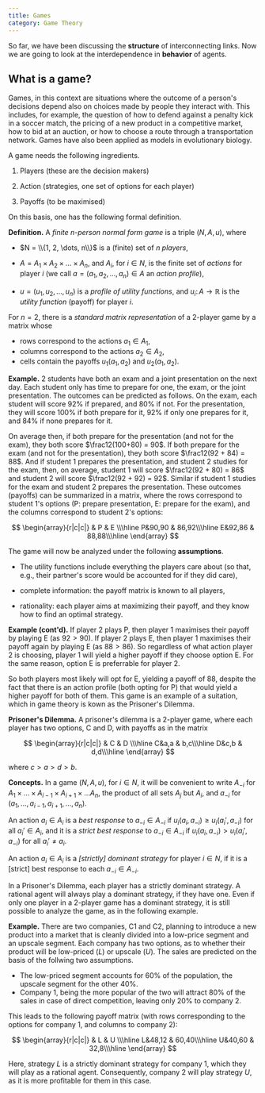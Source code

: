 ```yaml
---
title: Games
category: Game Theory
---
```


So far, we have been discussing the **structure** of interconnecting links.
Now we are going to look at the interdependence in **behavior** of agents.

## What is a game?

Games, in this context are situations where the outcome of a person's
decisions depend also on choices made by people they interact with.
This includes, for example, the question of how to defend against a
penalty kick in a soccer match, the pricing of a new product in a
competitive market, how to bid at an auction, or how to choose a route
through a transportation network.  Games have also been applied as
models in evolutionary biology.

A game needs the following ingredients.

1. Players (these are the decision makers)

2. Action (strategies, one set of options for each player)

3. Payoffs (to be maximised)

On this basis, one has the following formal definition.

**Definition.**
A _finite $n$-person normal form game_ is a triple $(N, A, u)$, where

* $N = \\{1, 2, \dots, n\\}$ is a (finite) set of $n$ _players_,

* $A = A_1 \times A_2 \times \dots \times A_n$,
and $A_i$, for $i \in N$, is the finite set of _actions_ for player $i$
(we call $a = (a_1, a_2, \dots, a_n) \in A$ an _action profile_),

* $u = (u_1, u_2, \dots, u_n)$ is a _profile of utility functions_,
and $u_i \colon A \to \mathbb{R}$
is the _utility function_ (payoff) for player $i$.

For $n = 2$, there is a _standard matrix representation_ of a $2$-player game
by a matrix whose

* rows correspond to the actions $a_1 \in A_1$,
* columns correspond to the actions $a_2 \in A_2$,
* cells contain the payoffs $u_1(a_1, a_2)$ and $u_2(a_1, a_2)$.

**Example.** 2 students have both an exam and a joint presentation on the next day.  Each student only has time to prepare for one, the exam, or the joint presentation.  The outcomes can be predicted as follows. On the exam,
each student will score 92% if prepared, and 80% if not.
For the presentation, they will score 100% if both prepare for it,
92% if only one prepares for it, and 84% if none prepares for it.

On average then, if both prepare for the presentation (and not for the
exam), they both score $\frac12(100+80) = 90$.  If both prepare for
the exam (and not for the presentation), they both score $\frac12(92 +
84) = 88$. And if student 1 prepares the presentation, and student 2
studies for the exam, then, on average, student 1 will score
$\frac12(92 + 80) = 86$ and student 2 will score $\frac12(92 + 92) =
92$.  Similar if student 1 studies for the exam and student 2 prepares
the presentation.  These outcomes (payoffs) can be summarized in a matrix,
where the rows correspond to student 1's options (P: prepare presentation, E: prepare for the exam), and the columns correspond to student 2's options:

$$
\begin{array}{r|c|c|}
& P & E \\\hline
P&90,90 & 86,92\\\hline
E&92,86 & 88,88\\\hline
\end{array}
$$

The game will now be analyzed under the following **assumptions**.

* The utility functions include everything the players care about
(so that, e.g., their partner's score would be accounted for
if they did care),

* complete information: the payoff matrix is known to all players,

* rationality: each player aims at maximizing their payoff,
and they know how to find an optimal strategy.

**Example (cont'd).** If player 2 plays P, then player 1 maximises
their payoff by playing E (as $92 > 90$). If player 2 plays E, then
player 1 maximises their payoff again by playing E (as $88 > 86$).  So
regardless of what action player 2 is choosing, player 1 will yield a
higher payoff if they choose option E.  For the same reason, option E
is preferrable for player 2.

So both players most likely will opt for E, yielding
a payoff of 88, despite the fact that there is
an action profile (both opting for P) that would yield
a higher payoff for both of them.  This game is an example
of a suitation, which in game theory is kown as the Prisoner's Dilemma.

**Prisoner's Dilemma.**  A prisoner's dilemma is a $2$-player game, where
each player has two options, C and D, with payoffs as in the matrix

$$
\begin{array}{r|c|c|}
& C & D \\\hline
C&a,a & b,c\\\hline
D&c,b & d,d\\\hline
\end{array}
$$

where $c > a > d > b$.

**Concepts.**
In a game $(N, A, u)$, for $i \in N$,
it will be convenient to write $A_{-i}$ for
$A_1 \times \dots \times A_{i-1} \times A_{i+1} \times \dots A_n$,
the product of all sets $A_j$ but $A_i$,
and $a_{-i}$ for $(a_1, \dots, a_{i-1}, a_{i+1}, \dots, a_n)$.

An action $a_i \in A_i$ is a _best response_ to $a_{-i} \in A_{-i}$
if $u_i(a_i, a_{-i}) \geq u_i(a_i', a_{-i})$ for all $a_i' \in A_i$,
and it is a _strict best response_ to $a_{-i} \in A_{-i}$
if $u_i(a_i, a_{-i}) > u_i(a_i', a_{-i})$ for all $a_i' \neq a_i$.

An action $a_i \in A_i$ is a _[strictly] dominant strategy_ for player
$i \in N$, if it is a [strict] best response to each $a_{-i} \in
A_{-i}$.

In a Prisoner's Dilemma, each player has a strictly dominant strategy.
A rational agent will always play a dominant strategy, if they have one.
Even if only one player in a $2$-player game has a dominant strategy,
it is still possible to analyze the game, as in the following example.

**Example.** There are two companies, C1 and C2, planning to introduce
a new product into a market that is cleanly divided into a low-price
segment and an upscale segment.  Each company has two options, as to
whether their product will be low-priced ($L$) or upscale ($U$).  The
sales are predicted on the basis of the follwing two assumptions.

* The low-priced segment accounts for 60% of the population,
the upscale segment for the other 40%.
* Company 1, being the more popular of the two will attract 80% of the
sales in case of direct competition, leaving only 20% to company 2.

This leads to the following payoff matrix (with rows corresponding to
the options for company 1, and columns to company 2):

$$
\begin{array}{r|c|c|}
& L & U \\\hline
L&48,12 & 60,40\\\hline
U&40,60 & 32,8\\\hline
\end{array}
$$

Here, strategy $L$ is a strictly dominant strategy for company 1, which
they will play as a rational agent.  Consequently, company 2 will
play strategy $U$, as it is more profitable for them in this case.


